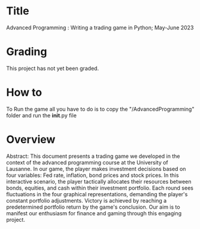 # Title
Advanced Programming : Writing a trading game in Python; May-June 2023
# Grading
This project has not yet been graded.
# How to
To Run the game all you have to do is to copy the "/AdvancedProgramming" folder and run the __init__.py file
# Overview
Abstract:
This document presents a trading game we developed in the context of the advanced programming course at the University of Lausanne. In our game, the player makes investment decisions based on four variables: Fed rate, inflation, bond prices and stock prices. In this interactive scenario, the player tactically allocates their resources between bonds, equities, and cash within their investment portfolio. Each round sees fluctuations in the four graphical representations, demanding the player's constant portfolio adjustments. Victory is achieved by reaching a predetermined portfolio return by the game's conclusion. Our aim is to manifest our enthusiasm for finance and gaming through this engaging project.
